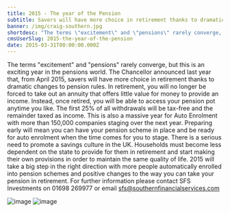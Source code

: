 ```yaml
---
title: 2015 - The year of the Pension
subtitle: Savers will have more choice in retirement thanks to dramatic changes.
banner: /img/craig-southern.jpg
shortdesc: "The terms \"excitement\" and \"pensions\" rarely converge, but this is an exciting year in the pensions world."
cmsUserSlug: 2015-the-year-of-the-pension
date: 2015-03-31T00:00:00.000Z
---
```


The terms "excitement" and "pensions" rarely converge, but this is an exciting year in the pensions world.
The Chancellor announced last year that, from April 2015, savers will have more choice in retirement thanks to dramatic changes to pension rules.
In retirement, you will no longer be forced to take out an annuity that offers little value for money to provide an income.
Instead, once retired, you will be able to access your pension pot anytime you like. The first 25% of all withdrawals will be tax-free and the remainder taxed as income.
This is also a massive year for Auto Enrolment with more than 150,000 companies staging over the next year.
Preparing early will mean you can have your pension scheme in place and be ready for auto enrolment when the time comes for you to stage.
There is a serious need to promote a savings culture in the UK.
Households must become less dependent on the state to provide for them in retirement and start making their own provisions in order to maintain the same quality of life.
2015 will take a big step in the right direction with more people automatically enrolled into pension schemes and positive changes to the way you can take your pension in retirement.
For further information please contact SFS Investments on 01698 269977 or email sfs@southernfinancialservices.com

![image]( /img/bobnetworking.jpg  )
![image]( /img/buzzinlogos.jpg )